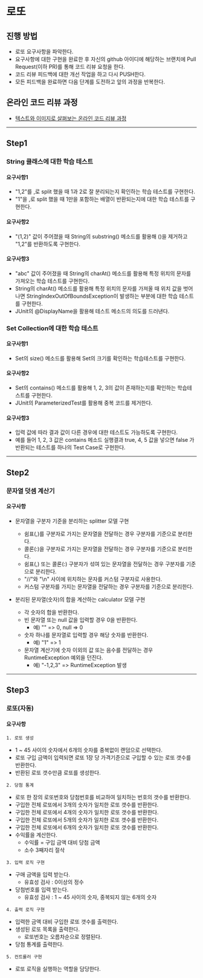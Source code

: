 # 로또

## 진행 방법

* 로또 요구사항을 파악한다.
* 요구사항에 대한 구현을 완료한 후 자신의 github 아이디에 해당하는 브랜치에 Pull Request(이하 PR)를 통해 코드 리뷰 요청을 한다.
* 코드 리뷰 피드백에 대한 개선 작업을 하고 다시 PUSH한다.
* 모든 피드백을 완료하면 다음 단계를 도전하고 앞의 과정을 반복한다.

## 온라인 코드 리뷰 과정

* [텍스트와 이미지로 살펴보는 온라인 코드 리뷰 과정](https://github.com/next-step/nextstep-docs/tree/master/codereview)

---

## Step1

### String 클래스에 대한 학습 테스트

#### 요구사항1

- "1,2"를 ,로 split 했을 때 1과 2로 잘 분리되는지 확인하는 학습 테스트를 구현한다.
- "1"을 ,로 split 했을 때 1만을 포함하는 배열이 반환되는지에 대한 학습 테스트를 구현한다.

#### 요구사항2

- "(1,2)" 값이 주어졌을 때 String의 substring() 메소드를 활용해 ()을 제거하고 "1,2"를 반환하도록 구현한다.

#### 요구사항3

- "abc" 값이 주어졌을 때 String의 charAt() 메소드를 활용해 특정 위치의 문자를 가져오는 학습 테스트를 구현한다.
- String의 charAt() 메소드를 활용해 특정 위치의 문자를 가져올 때 위치 값을 벗어나면 StringIndexOutOfBoundsException이 발생하는 부분에 대한 학습 테스트를 구현한다.
- JUnit의 @DisplayName을 활용해 테스트 메소드의 의도를 드러낸다.

### Set Collection에 대한 학습 테스트

#### 요구사항1

- Set의 size() 메소드를 활용해 Set의 크기를 확인하는 학습테스트를 구현한다.

#### 요구사항2

- Set의 contains() 메소드를 활용해 1, 2, 3의 값이 존재하는지를 확인하는 학습테스트를 구현한다.
- JUnit의 ParameterizedTest를 활용해 중복 코드를 제거한다.

#### 요구사항3

- 입력 값에 따라 결과 값이 다른 경우에 대한 테스트도 가능하도록 구현한다.
- 예를 들어 1, 2, 3 값은 contains 메소드 실행결과 true, 4, 5 값을 넣으면 false 가 반환되는 테스트를 하나의 Test Case로 구현한다.

---

## Step2

### 문자열 덧셈 계산기

#### 요구사항

- 문자열을 구분자 기준을 분리하는 splitter 모델 구현
    - 쉼표(,)를 구분자로 가지는 문자열을 전달하는 경우 구분자를 기준으로 분리한다.
    - 콜론(:)을 구분자로 가지는 문자열을 전달하는 경우 구분자를 기준으로 분리한다.
    - 쉼표(,) 또는 콜론(:) 구분자가 섞여 있는 문자열을 전달하는 경우 구분자를 기준으로 분리한다.
    - "//"와 "\n" 사이에 위치하는 문자를 커스텀 구분자로 사용한다.
    - 커스텀 구분자를 가지는 문자열을 전달하는 경우 구분자를 기준으로 분리한다.

- 분리된 문자열(숫자)의 합을 계산하는 calculator 모델 구현
    - 각 숫자의 합을 반환한다.
    - 빈 문자열 또는 null 값을 입력할 경우 0을 반환한다.
        - 예) "" => 0, null => 0
    - 숫자 하나를 문자열로 입력할 경우 해당 숫자를 반환한다.
        - 예) "1" => 1
    - 문자열 계산기에 숫자 이외의 값 또는 음수를 전달하는 경우 RuntimeException 예외을 던진다.
        - 예) "-1,2,3" => RuntimeException 발생

---

## Step3

### 로또(자동)

#### 요구사항

`1. 로또 생성`

- 1 ~ 45 사이의 숫자에서 6개의 숫자를 중복없이 랜덤으로 선택한다.
- 로또 구입 금액이 입력되면 로또 1장 당 가격기준으로 구입할 수 있는 로또 갯수를 반환한다.
- 반환된 로또 갯수만큼 로또를 생성한다.

`2. 당첨 통계`

- 로또 한 장의 로또번호와 당첨번호를 비교하여 일치하는 번호의 갯수를 반환한다.
- 구입한 전체 로또에서 3개의 숫자가 일치한 로또 갯수를 반환한다.
- 구입한 전체 로또에서 4개의 숫자가 일치한 로또 갯수를 반환한다.
- 구입한 전체 로또에서 5개의 숫자가 일치한 로또 갯수를 반환한다.
- 구입한 전체 로또에서 6개의 숫자가 일치한 로또 갯수를 반환한다.
- 수익률을 계산한다.
    - 수익률 = 구입 금액 대비 당첨 금액
    - 소수 3째자리 절삭

`3. 입력 로직 구현`

- 구매 금액을 입력 받는다.
    - 유효성 검사 : 0이상의 정수
- 당첨번호를 입력 받는다.
    - 유효성 검사 : 1 ~ 45 사이의 숫자, 중복되지 않는 6개의 숫자

`4. 출력 로직 구현`

- 입력한 금액 대비 구입한 로또 갯수를 출력한다.
- 생성된 로또 목록을 출력한다.
    - 로또번호는 오름차순으로 정렬된다.
- 당첨 통계를 출력한다.

`5. 컨트롤러 구현`

- 로또 로직을 실행하는 역할을 담당한다.